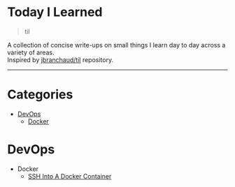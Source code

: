 # Today I Learned

> til

A collection of concise write-ups on small things I learn day to day across a variety of areas.\
Inspired by [jbranchaud/til](https://github.com/jbranchaud/til) repository.

---

# Categories
- [DevOps](#DevOps)
    - [Docker](Docker)


# DevOps
- Docker
    - [SSH Into A Docker Container](devops/ssh-into-a-docker-container.md)
